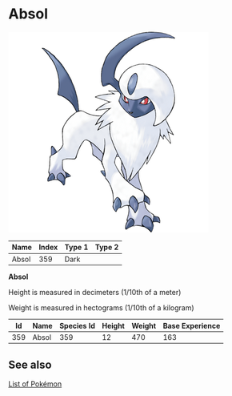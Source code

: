 # Absol


![Absol](images/359.png)

| **Name** | **Index** | **Type 1** | **Type 2** |
|----|----|----|----|
| Absol | 359 | Dark  |  |

**Absol** 


Height is measured in decimeters (1/10th of a meter)

Weight is measured in hectograms (1/10th of a kilogram)

| **Id** | **Name** | **Species Id** | **Height** | **Weight** | **Base Experience** |
|--------|----------|----------------|------------|------------|---------------------|
| 359 | Absol | 359 | 12 | 470 | 163 |


## See also

[List of Pokémon](../pokemon.md)
